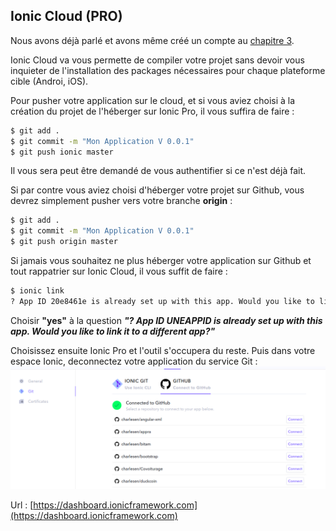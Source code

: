 ## Ionic Cloud \(PRO\)

Nous avons déjà parlé et avons même créé un compte au [chapitre 3](/chap-3-installation-de-ionic-et-premieres-prises-en-main.md).

Ionic Cloud va vous permette de compiler votre projet sans devoir vous inquieter de l'installation des packages nécessaires pour chaque plateforme cible \(Androi, iOS\).

Pour pusher votre application sur le cloud, et si vous aviez choisi à la création du projet de l'héberger sur Ionic Pro, il vous suffira de faire :

```bash
$ git add .
$ git commit -m "Mon Application V 0.0.1"
$ git push ionic master
```

Il vous sera peut être demandé de vous authentifier si ce n'est déjà fait.

Si par contre vous aviez choisi d'héberger votre projet sur Github, vous devrez simplement pusher vers votre branche **origin** :

```bash
$ git add .
$ git commit -m "Mon Application V 0.0.1"
$ git push origin master
```

Si jamais vous souhaitez ne plus héberger votre application sur Github et tout rappatrier sur Ionic Cloud, il vous suffit de faire :

```bash
$ ionic link
? App ID 20e8461e is already set up with this app. Would you like to link it to a different app? Yes
```

Choisir **"yes"** à la question _**"? App ID UNEAPPID is already set up with this app. Would you like to link it to a different app?"**_

Choisissez ensuite Ionic Pro et l'outil s'occupera du reste. Puis dans votre espace Ionic, deconnectez votre application du service Git :![](/assets/ionic_pro_git.png)



Url : [https://dashboard.ionicframework.com](https://dashboard.ionicframework.com)
